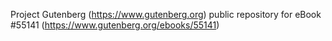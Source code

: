 Project Gutenberg (https://www.gutenberg.org) public repository for
eBook #55141 (https://www.gutenberg.org/ebooks/55141)

